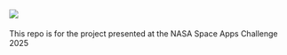 # ![](https://assets.spaceappschallenge.org/media/images/Colorway2-Color_White3x.width-440.jpegquality-60.png)
This repo is for the project presented at the NASA Space Apps Challenge 2025
